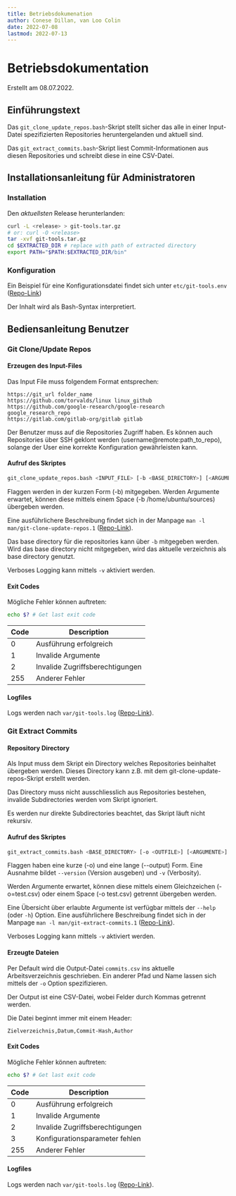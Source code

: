 ```yaml
---
title: Betriebsdokumenation
author: Conese Dillan, van Loo Colin
date: 2022-07-08
lastmod: 2022-07-13
---
```


# Betriebsdokumentation

Erstellt am 08.07.2022.

## Einführungstext

Das `git_clone_update_repos.bash`-Skript stellt sicher das alle in einer
Input-Datei spezifizierten Repositories heruntergelanden und aktuell sind.

Das `git_extract_commits.bash`-Skript liest Commit-Informationen aus diesen
Repositories und schreibt diese in eine CSV-Datei.

## Installationsanleitung für Administratoren

### Installation

Den _aktuellsten_ Release herunterlanden:

```bash
curl -L <release> > git-tools.tar.gz
# or: curl -O <release>
tar -xvf git-tools.tar.gz
cd $EXTRACTED_DIR # replace with path of extracted directory
export PATH="$PATH:$EXTRACTED_DIR/bin"
```

### Konfiguration

Ein Beispiel für eine Konfigurationsdatei findet sich unter `etc/git-tools.env`
([Repo-Link](../etc/git-tools.env))

Der Inhalt wird als Bash-Syntax interpretiert.

## Bediensanleitung Benutzer

### Git Clone/Update Repos

#### Erzeugen des Input-Files

Das Input File muss folgendem Format entsprechen:

```
https://git_url folder_name
https://github.com/torvalds/linux linux_github
https://github.com/google-research/google-research google_research_repo
https://gitlab.com/gitlab-org/gitlab gitlab
```

Der Benutzer muss auf die Repositories Zugriff haben. Es können auch Repositories über SSH geklont werden (username@remote:path_to_repo), solange der User eine korrekte Konfiguration gewährleisten kann.

#### Aufruf des Skriptes

```bash
git_clone_update_repos.bash <INPUT_FILE> [-b <BASE_DIRECTORY>] [<ARGUMENTE>]
```

Flaggen werden in der kurzen Form (-b) mitgegeben. Werden Argumente erwartet, können diese mittels einem Space (-b /home/ubuntu/sources) übergeben werden.

Eine ausführlichere Beschreibung findet sich in der Manpage `man -l man/git-clone-update-repos.1` ([Repo-Link](../man/git-clone-update-repos.1)).

Das base directory für die repositories kann über `-b` mitgegeben werden. Wird das base directory nicht mitgegeben, wird das aktuelle verzeichnis als base directory genutzt.

Verboses Logging kann mittels `-v` aktiviert werden.

#### Exit Codes

Mögliche Fehler können auftreten:

```bash
echo $? # Get last exit code
```

| Code | Description                     |
| ---- | ------------------------------- |
| 0    | Ausführung erfolgreich          |
| 1    | Invalide Argumente              |
| 2    | Invalide Zugriffsberechtigungen |
| 255  | Anderer Fehler                  |

#### Logfiles

Logs werden nach `var/git-tools.log` ([Repo-Link](../var/)).

### Git Extract Commits

#### Repository Directory

Als Input muss dem Skript ein Directory welches Repositories beinhaltet
übergeben werden. Dieses Directory kann z.B. mit dem
git-clone-update-repos-Skript erstellt werden.

Das Directory muss nicht ausschliesslich aus Repositories bestehen, invalide
Subdirectories werden vom Skript ignoriert.

Es werden nur direkte Subdirectories beachtet, das Skript läuft nicht rekursiv.

#### Aufruf des Skriptes

```bash
git_extract_commits.bash <BASE_DIRECTORY> [-o <OUTFILE>] [<ARGUMENTE>]
```

Flaggen haben eine kurze (-o) und eine lange (--output) Form. Eine Ausnahme
bildet `--version` (Version ausgeben) und `-v` (Verbosity).

Werden Argumente erwartet, können diese mittels einem Gleichzeichen
(-o=test.csv) oder einem Space (-o test.csv) getrennt übergeben werden.

Eine Übersicht über erlaubte Argumente ist verfügbar mittels der `--help` (oder
`-h`) Option. Eine ausführlichere Beschreibung findet sich in der Manpage `man -l man/git-extract-commits.1` ([Repo-Link](../man/git-extract-commits.1)).

Verboses Logging kann mittels `-v` aktiviert werden.

#### Erzeugte Dateien

Per Default wird die Output-Datei `commits.csv` ins aktuelle Arbeitsverzeichnis
geschrieben. Ein anderer Pfad und Name lassen sich mittels der `-o` Option
spezifizieren.

Der Output ist eine CSV-Datei, wobei Felder durch Kommas getrennt werden.

Die Datei beginnt immer mit einem Header:

```
Zielverzeichnis,Datum,Commit-Hash,Author
```

#### Exit Codes

Mögliche Fehler können auftreten:

```bash
echo $? # Get last exit code
```

| Code | Description                     |
| ---- | ------------------------------- |
| 0    | Ausführung erfolgreich          |
| 1    | Invalide Argumente              |
| 2    | Invalide Zugriffsberechtigungen |
| 3    | Konfigurationsparameter fehlen  |
| 255  | Anderer Fehler                  |

#### Logfiles

Logs werden nach `var/git-tools.log` ([Repo-Link](../var/)).
